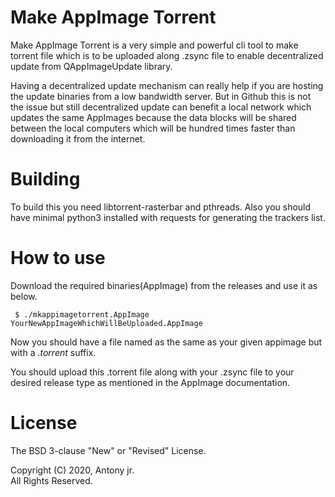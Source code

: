# Make AppImage Torrent

Make AppImage Torrent is a very simple and powerful cli tool to make torrent file which is to be 
uploaded along .zsync file to enable decentralized update from QAppImageUpdate library.

Having a decentralized update mechanism can really help if you are hosting the update binaries 
from a low bandwidth server. But in Github this is not the issue but still decentralized update
can benefit a local network which updates the same AppImages because the data blocks will be 
shared between the local computers which will be hundred times faster than downloading it from
the internet.

# Building

To build this you need libtorrent-rasterbar and pthreads. Also you should have 
minimal python3 installed with requests for generating the trackers list.

# How to use

Download the required binaries(AppImage) from the releases and use it as below.

```
 $ ./mkappimagetorrent.AppImage YourNewAppImageWhichWillBeUploaded.AppImage
```

Now you should have a file named as the same as your given appimage but with a 
*.torrent* suffix.

You should upload this .torrent file along with your .zsync file to your desired
release type as mentioned in the AppImage documentation.


# License

The BSD 3-clause "New" or "Revised" License.

Copyright (C) 2020, Antony jr.   
All Rights Reserved.
